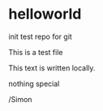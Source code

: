 helloworld
==========

init test repo for git

This is a test file

This text is written locally.

nothing special

/Simon

